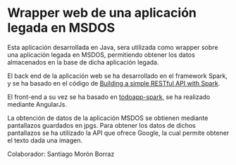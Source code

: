 Wrapper web de una aplicación legada en MSDOS
=============

Esta aplicación desarrollada en Java, sera utilizada como wrapper sobre una aplicación legada en MSDOS, permitiendo obtener los datos almacenados en la base de dicha aplicación legada.

El back end de la aplicación web se ha desarrollado en el framework Spark, y se ha basado en el código de [Building a simple RESTful API with Spark][1].

El front-end a su vez se ha basado en [todoapp-spark][2], se ha realizado mediante AngularJs.

La obtención de datos de la aplicación MSDOS se obtienen mediante pantallazos guardados en jpgs. Para obtener los datos de dichos pantallazos se ha utilizado la API que ofrece Google, la cual permite obtener el texto dada una imagen.

Colaborador: Santiago Morón Borraz

[1]: http://www.mscharhag.com/2014/06/building-simple-restful-api-with-spark.html
[2]: https://github.com/shekhargulati/todoapp-spark
